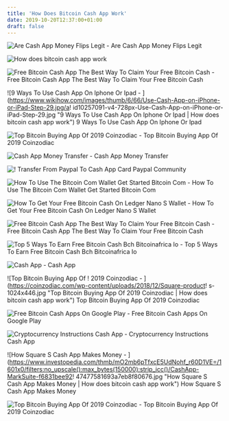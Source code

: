 ```yaml
---
title: 'How Does Bitcoin Cash App Work'
date: 2019-10-20T12:37:00+01:00
draft: false
---
```


![Are Cash App Money Flips Legit - ](https://i.ytimg.com/vi/h8nqp7Eq7O4/maxresdefault.jpg "Are Cash App Money Flips Legit | How does bitcoin cash app work") Are Cash App Money Flips Legit

![How does bitcoin cash app work](https://coinsutra.com/wp-content/uploads/2017/08/Install-Bitcoin-Cash-app-on-Ledger.png "How does bitcoin cash app work") 

![Free Bitcoin Cash App The Best Way To Claim Your Free Bitcoin Cash - ](https://bitcoinglobevip.com/wp-content/uploads/2019/05/freebch1.png "Free Bitcoin Cash App The Best Way To Claim Your Free Bitcoin Cash | How does bitcoin cash app work") Free Bitcoin Cash App The Best Way To Claim Your Free Bitcoin Cash

![9 Ways To Use Cash App On Iphone Or Ipad - ](https://www.wikihow.com/images/thumb/6/66/Use-Cash-App-on-iPhone-or-iPad-Step-29.jpg/a!   id10257091-v4-728px-Use-Cash-App-on-iPhone-or-iPad-Step-29.jpg "9 Ways To Use Cash App On Iphone Or Ipad | How does bitcoin cash app work") 9 Ways To Use Cash App On Iphone Or Ipad

![Top Bitcoin Buying App Of 2019 Coinzodiac - ](https://coinzodiac.com/wp-content/uploads/2018/12/6-683x1024.png "Top Bitcoin Buying App Of 2019 Coinzodiac | How does bitcoin cash app work") Top Bitcoin Buying App Of 2019 Coinzodiac

![Cash App Money Transfer - ](https://dumps.to/wp-content/uploads/2018/12/Cash-App-digital-cash-780x488.jpg "Cash App Money Transfer | How does bitcoin cash app work") Cash App Money Transfer

![!](https://ppl.i.lithium.com/t5/image/serverpage/image-id/56971i68E9855DB5D6314D?v=1.0) Transfer From Paypal To Cash App Card Paypal Community

![How To Use The Bitcoin Com Wallet Get Started Bitcoin Com - ](https://www.bitcoin.com/wp-content/uploads/2017/08/wallet-sample-224x300.png "How To Use The Bitcoin Com Wallet Get Started Bitcoin Com | How does bitcoin cash app work") How To Use The Bitcoin Com Wallet Get Started Bitcoin Com

![How To Get Your Free Bitcoin Cash On Ledger Nano S Wallet - ](https://coinsutra.com/wp-content/uploads/2017/08/BCH-main-chain.png "How To Get Your Free Bitcoin Cash On Ledger Nano S Wallet | How does bitcoin cash app work") How To Get Your Free Bitcoin Cash On Ledger Nano S Wallet

![Free Bitcoin Cash App The Best Way To Claim Your Free Bitcoin Cash - ](https://bitcoinglobevip.com/wp-content/uploads/2019/05/freebch.png "Free Bitcoin Cash App The Best Way To Claim Your Free Bitcoin Cash | How does bitcoin cash app work") Free Bitcoin Cash App The Best Way To Claim Your Free Bitcoin Cash

![Top 5 Ways To Earn Free Bitcoin Cash Bch Bitcoinafrica Io - ](https://bitcoinafrica.io/wp-content/uploads/2018/11/Screen-Shot-2018-11-18-at-12.05.29.png "Top 5 Ways To Earn Free Bitcoin Cash Bch Bitcoinafrica Io | How does bitcoin cash app work") Top 5 Ways To Earn Free Bitcoin Cash Bch Bitcoinafrica Io

![Cash App - ](https://www.onsiteassistances.com/wp-content/uploads/2019/07/Cash-app-support-number.jpg "Cash App | How does bitcoin cash app work") Cash App

![Top Bitcoin Buying App Of !   2019 Coinzodiac - ](https://coinzodiac.com/wp-content/uploads/2018/12/Square-product!   s-1024x446.jpg "Top Bitcoin Buying App Of 2019 Coinzodiac | How does bitcoin cash app work") Top Bitcoin Buying App Of 2019 Coinzodiac

![Free Bitcoin Cash Apps On Google Play - ](https://lh3.googleusercontent.com/4_eVHDP-1cIrbAqmaG1e9ZxGLcLTrzy_fMjcvvFA4CLAZ27SA-nx_wRtPscI3i5EHBvz "Free Bitcoin Cash Apps On Google Play | How does bitcoin cash app work") Free Bitcoin Cash Apps On Google Play

![Cryptocurrency Instructions Cash App - ](https://cdn.shopify.com/s/files/1/1554/0287/files/withdraw_button_1024x1024.PNG?v=1529614228 "Cryptocurrency Instructions Cash App | How does bitcoin cash app work") Cryptocurrency Instructions Cash App

![How Square S Cash App Makes Money - ](https://www.investopedia.com/thmb/mO2mb6pTfxcE5UdNohf_r60D1VE=/1601x0/filters:no_upscale():max_bytes(150000):strip_icc()/CashApp-MarkSuite-f6831bee92!   47477581693a7eb8f80676.jpg "How Square S Cash App Makes Money | How does bitcoin cash app work") How Square S Cash App Makes Money

![Top Bitcoin Buying App Of 2019 Coinzodiac - ](https://coinzodiac.com/wp-content/uploads/2018/12/square-cashapp.jpg "Top Bitcoin Buying App Of 2019 Coinzodiac | How does bitcoin cash app work") Top Bitcoin Buying App Of 2019 Coinzodiac